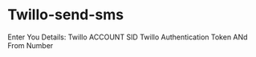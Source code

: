 # Twillo-send-sms

Enter You Details:
Twillo ACCOUNT SID
Twillo Authentication Token
ANd From Number
